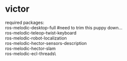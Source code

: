 # victor
required packages:\
ros-melodic-desktop-full #need to trim this puppy down...\
ros-melodic-teleop-twist-keyboard\
ros-melodic-robot-localization\
ros-melodic-hector-sensors-description\
ros-melodic-hector-slam\
ros-melodic-ecl-threads\
